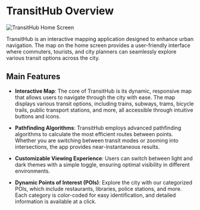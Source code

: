 # TransitHub Overview

![TransitHub Home Screen](link_to_home_screen_image)

TransitHub is an interactive mapping application designed to enhance urban navigation. The map on the home screen provides a user-friendly interface where commuters, tourists, and city planners can seamlessly explore various transit options across the city.

## Main Features

- **Interactive Map**: The core of TransitHub is its dynamic, responsive map that allows users to navigate through the city with ease. The map displays various transit options, including trains, subways, trams, bicycle trails, public transport stations, and more, all accessible through intuitive buttons and icons.

- **Pathfinding Algorithms**: TransitHub employs advanced pathfinding algorithms to calculate the most efficient routes between points. Whether you are switching between transit modes or zooming into intersections, the app provides near-instantaneous results.

- **Customizable Viewing Experience**: Users can switch between light and dark themes with a simple toggle, ensuring optimal visibility in different environments.

- **Dynamic Points of Interest (POIs)**: Explore the city with our categorized POIs, which include restaurants, libraries, police stations, and more. Each category is color-coded for easy identification, and detailed information is available at a click.
